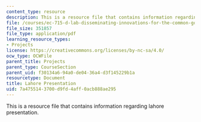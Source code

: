 ```yaml
---
content_type: resource
description: This is a resource file that contains information regarding lahore presentation.
file: /courses/ec-715-d-lab-disseminating-innovations-for-the-common-good-spring-2007/7a4755143700d9fd4aff0acb888ae295_MITEC_715S07_lahore_pre.pdf
file_size: 351857
file_type: application/pdf
learning_resource_types:
- Projects
license: https://creativecommons.org/licenses/by-nc-sa/4.0/
ocw_type: OCWFile
parent_title: Projects
parent_type: CourseSection
parent_uid: f30134a6-94a0-de04-36a4-d3f145229b1a
resourcetype: Document
title: Lahore Presentation
uid: 7a475514-3700-d9fd-4aff-0acb888ae295
---
```

This is a resource file that contains information regarding lahore presentation.